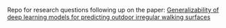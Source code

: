 Repo for research questions following up on the paper: 
[Generalizability of deep learning models for predicting outdoor irregular walking surfaces](https://doi.org/10.1016/j.jbiomech.2022.111159)
